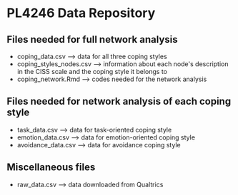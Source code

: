 # PL4246 Data Repository

## Files needed for full network analysis

- coping_data.csv --> data for all three coping styles
- coping_styles_nodes.csv --> information about each node's description in the CISS scale and the coping style it belongs to
- coping_network.Rmd --> codes needed for the network analysis

## Files needed for network analysis of each coping style
- task_data.csv --> data for task-oriented coping style
- emotion_data.csv --> data for emotion-oriented coping style
- avoidance_data.csv --> data for avoidance coping style

## Miscellaneous files
- raw_data.csv --> data downloaded from Qualtrics

